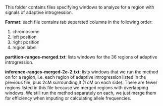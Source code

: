 This folder contains files specifying windows to analyze for a region with signals
of adaptive introgression.

**Format**: each file contains tab separated columns in the following order:
  1. chromosome
  2. left position
  3. right position
  4. region label

**partition-ranges-merged.txt**: lists windows for the 36 regions of adaptive introgression.

**inference-ranges-merged-2e-2.txt**: lists windows that we run the method on for a region, i.e. each region of adaptive introgression listed in the previous file,
plus 2cM surrounding it (1 cM on each side). There are fewer regions listed in this file because we merged regions with overlapping windows. We still run the method separately on each, we just merge them for efficiency when imputing or calculating allele frequencies.  
